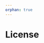 ```yaml
---
orphan: true
---
```


# License

```{include} ../LICENSE

```
                                                                                                                                           